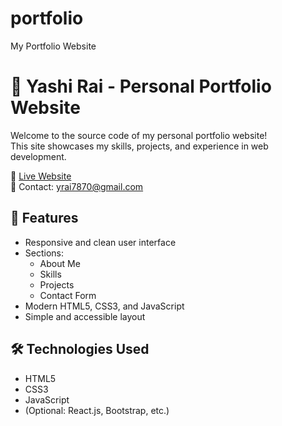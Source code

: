 # portfolio
My Portfolio Website
# 💼 Yashi Rai - Personal Portfolio Website

Welcome to the source code of my personal portfolio website!  
This site showcases my skills, projects, and experience in web development.

🔗 [Live Website](https://yashi1211.github.io/portfolio/)  
📧 Contact: [yrai7870@gmail.com](mailto:yrai7870@example.com)



## 🌟 Features

- Responsive and clean user interface
- Sections:
  - About Me
  - Skills
  - Projects
  - Contact Form
- Modern HTML5, CSS3, and JavaScript
- Simple and accessible layout



## 🛠️ Technologies Used

- HTML5  
- CSS3  
- JavaScript  
- (Optional: React.js, Bootstrap, etc.)


